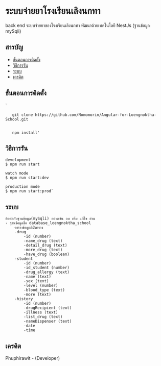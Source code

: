 # ระบบจ่ายยาโรงเรียนเลิงนกทา
back end ระบบจ่ายยาของโรงเรียนเลิงนกทา พัฒนาด้วยเทคโนโลยี NestJs (ฐานข้อมูล mySqli)

## สารบัญ

 - [ขั้นตอนการติดตั้ง](#%E0%B8%82%E0%B8%B1%E0%B9%89%E0%B8%99%E0%B8%95%E0%B8%AD%E0%B8%99%E0%B8%81%E0%B8%B2%E0%B8%A3%E0%B8%95%E0%B8%B4%E0%B8%94%E0%B8%95%E0%B8%B1%E0%B9%89%E0%B8%87)
 - [วิธีการรัน](#%E0%B8%A7%E0%B8%B4%E0%B8%98%E0%B8%B5%E0%B8%81%E0%B8%B2%E0%B8%A3%E0%B8%A3%E0%B8%B1%E0%B8%99)
 - [ระบบ](#%E0%B8%A3%E0%B8%B0%E0%B8%9A%E0%B8%9A)
 - [เครดิต](#%E0%B9%80%E0%B8%84%E0%B8%A3%E0%B8%94%E0%B8%B4%E0%B8%95)
## ขั้นตอนการติดตั้ง
`

       git clone https://github.com/Nomomorin/Angular-for-Loengnoktha-School.git

       
       npm install'

 

## วิธีการรัน

    development
    $ npm run start
    
    watch mode
    $ npm run start:dev
    
    production mode
    $ npm run start:prod`


## ระบบ

    ติดต่อกับฐานข้อมูล(mySqli) อย่างเช่น ลบ เพิ่ม แก้ไข อ่าน
    - ฐานข้อมูลชื่อ database_loengnoktha_school
	    ตารางข้อมูลมี3ตาราง
		-drug
			-id (number)
			-name_drug (text)
			-detail_drug (text)
			-more_drug (text)
			-have_drug (boolean)
		-student
			-id (number)
			-id_student (number)
			-drug_allergy (text)
			-name (text)
			-sex (text)
			-level (number)
			-blood_type (text)
			-more (text)
		-history
			-id (number)
			-drugRecipient (text)
			-illness (text)
			-list_drug (text)
			-nameDispenser (text)
			-date
			-time
	    

## เครดิต
Phuphirawit  - (Developer)
